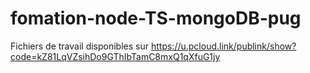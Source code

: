 # fomation-node-TS-mongoDB-pug

Fichiers de travail disponibles sur 
https://u.pcloud.link/publink/show?code=kZ81LqVZsihDo9GThIbTamC8mxQ1qXfuG1jy
